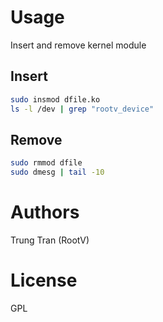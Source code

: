 # Usage

Insert and remove kernel module

## Insert

```bash
sudo insmod dfile.ko
ls -l /dev | grep "rootv_device"
```

## Remove

```bash
sudo rmmod dfile
sudo dmesg | tail -10
```

# Authors

Trung Tran (RootV)

# License

GPL